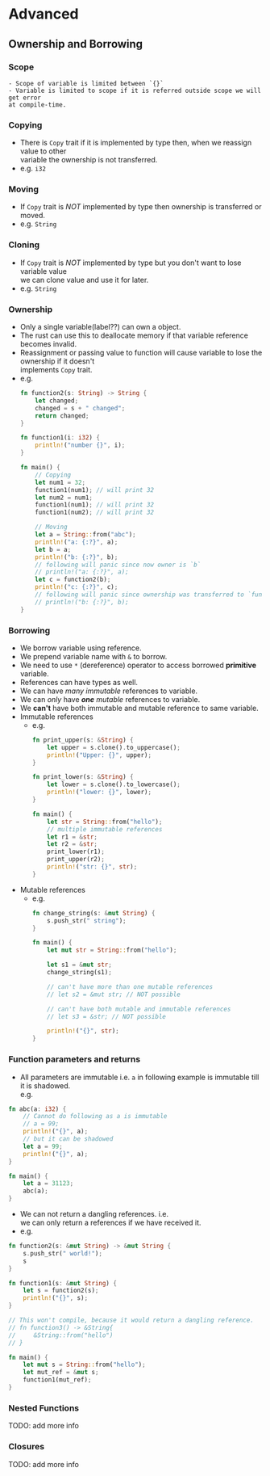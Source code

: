 # Advanced
## Ownership and Borrowing
### Scope
    - Scope of variable is limited between `{}`
    - Variable is limited to scope if it is referred outside scope we will get error  
    at compile-time.
### Copying
- There is `Copy` trait if it is implemented by type then, when we reassign value to other  
variable the ownership is not transferred.
- e.g. `i32`
### Moving
- If `Copy` trait is *NOT* implemented by type then ownership is transferred or moved.
- e.g. `String`
### Cloning
- If `Copy` trait is *NOT* implemented by type but you don't want to lose variable value  
we can clone value and use it for later.
- e.g. `String`
### Ownership
- Only a single variable(label??) can own a object.
- The rust can use this to deallocate memory if that variable reference becomes invalid.
- Reassignment or passing value to function will cause variable to lose the ownership if it doesn't  
implements `Copy` trait.
- e.g.
    ```rust
    fn function2(s: String) -> String {
        let changed;
        changed = s + " changed";
        return changed;
    }

    fn function1(i: i32) {
        println!("number {}", i);
    }

    fn main() {
        // Copying
        let num1 = 32;
        function1(num1); // will print 32
        let num2 = num1;
        function1(num1); // will print 32
        function1(num2); // will print 32

        // Moving
        let a = String::from("abc");
        println!("a: {:?}", a);
        let b = a;
        println!("b: {:?}", b);
        // following will panic since now owner is `b`
        // println!("a: {:?}", a);
        let c = function2(b);
        println!("c: {:?}", c);
        // following will panic since ownership was transferred to `function2.s`
        // println!("b: {:?}", b);
    }
    ```
### Borrowing
- We borrow variable using reference.
- We prepend variable name with `&` to borrow.
- We need to use `*` (dereference) operator to access borrowed **primitive** variable.
- References can have types as well.
- We can have *many immutable* references to variable.
- We can *only* have ***one** mutable* references to variable.
- We **can't** have both immutable and mutable reference to same variable.
- Immutable references
    - e.g.
        ```rust
        fn print_upper(s: &String) {
            let upper = s.clone().to_uppercase();
            println!("Upper: {}", upper);
        }

        fn print_lower(s: &String) {
            let lower = s.clone().to_lowercase();
            println!("lower: {}", lower);
        }

        fn main() {
            let str = String::from("hello");
            // multiple immutable references
            let r1 = &str;
            let r2 = &str;
            print_lower(r1);
            print_upper(r2);
            println!("str: {}", str);
        }

        ```
- Mutable references
    - e.g.
        ```rust
        fn change_string(s: &mut String) {
            s.push_str(" string");
        }

        fn main() {
            let mut str = String::from("hello");

            let s1 = &mut str;
            change_string(s1);

            // can't have more than one mutable references
            // let s2 = &mut str; // NOT possible

            // can't have both mutable and immutable references
            // let s3 = &str; // NOT possible

            println!("{}", str);
        }

        ```
### Function parameters and returns
- All parameters are immutable i.e. `a` in following example is immutable till
it is shadowed.  
e.g.
```rust
fn abc(a: i32) {
    // Cannot do following as a is immutable
    // a = 99;
    println!("{}", a);
    // but it can be shadowed
    let a = 99;
    println!("{}", a);
}

fn main() {
    let a = 31123;
    abc(a);
}
```
- We can not return a dangling references. i.e.  
we can only return a references if we have received it.
- e.g.
```rust
fn function2(s: &mut String) -> &mut String {
    s.push_str(" world!");
    s
}

fn function1(s: &mut String) {
    let s = function2(s);
    println!("{}", s);
}

// This won't compile, because it would return a dangling reference.
// fn function3() -> &String{
//     &String::from("hello")
// }

fn main() {
    let mut s = String::from("hello");
    let mut_ref = &mut s;
    function1(mut_ref);
}
```
### Nested Functions  
TODO: add more info

### Closures  
TODO: add more info
